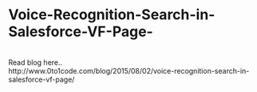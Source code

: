 # Voice-Recognition-Search-in-Salesforce-VF-Page-
<br/>
Read blog here..
<br/>
http://www.0to1code.com/blog/2015/08/02/voice-recognition-search-in-salesforce-vf-page/
